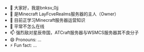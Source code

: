 - 👋 大家好，我是bnksv_0jj
- 👀 是Minecraft LayFcveRealms服务器的主人（Owner）
- 🌱 目前正学习Minecraft服务器运营知识
- 💞️ 平常不怎么在线
- 📫 强烈敌对星辰帝国，ATCraft服务器与WSMCS服务器其不良分子
- 😄 Pronouns: ...
- ⚡ Fun fact: ...

<!---
Bnksv/Bnksv is a ✨ special ✨ repository because its `README.md` (this file) appears on your GitHub profile.
You can click the Preview link to take a look at your changes.
--->
